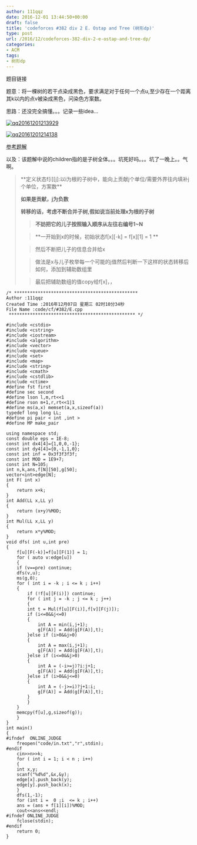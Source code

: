 ```yaml
---
author: 111qqz
date: 2016-12-01 13:44:50+00:00
draft: false
title: 'codeforces #382 div 2 E. Ostap and Tree (树形dp)'
type: post
url: /2016/12/codeforces-382-div-2-e-ostap-and-tree-dp/
categories:
- ACM
tags:
- 树形dp
---
```


题目链接

题意：将一棵树的若干点染成黑色，要求满足对于任何一个点u,至少存在一个距离其k以内的点v被染成黑色，问染色方案数。

思路：还没完全搞懂。。。记录一些idea...

[![qq20161201213929](https://111qqz.com/wordpress/wp-content/uploads/2016/12/QQ图片20161201213929.jpg)
](https://111qqz.com/wordpress/wp-content/uploads/2016/12/QQ图片20161201213929.jpg)

[![qq20161201214138](https://111qqz.com/wordpress/wp-content/uploads/2016/12/QQ图片20161201214138.png)
](https://111qqz.com/wordpress/wp-content/uploads/2016/12/QQ图片20161201214138.png)



[参考题解](http://codeforces.com/blog/entry/48659#comment-328232)

以及：该题解中说的children指的是子树全体。。。坑死好吗。。。坑了一晚上。。气啊。




<blockquote>**定义状态f[i][j]:以i为根的子树中，能向上贡献j个单位/需要外界往内填补j个单位，方案数**

**如果是贡献，j为负数**

**转移的话，考虑不断合并子树,假如说当前处理x为根的子树**

> 
> **不妨把它的儿子按照输入顺序从左往右编号1~N**
> 
> 

> 
> **一开始到x的时候，初始状态f[x][-k] = f[x][1] = 1 **
> 
> 

> 
> 然后不断把儿子的信息合并给x
> 
> 

> 
> 做法是x与儿子枚举每一个可能的j值然后判断一下这样的状态转移后如何，添加到辅助数组里
> 
> 

> 
> 最后把辅助数组的值copy给f[x]，，
> 
> </blockquote>












    
    /* ***********************************************
    Author :111qqz
    Created Time :2016年12月07日 星期三 02时10分34秒
    File Name :code/cf/#382/E.cpp
     ************************************************ */
    
    #include <cstdio>
    #include <cstring>
    #include <iostream>
    #include <algorithm>
    #include <vector>
    #include <queue>
    #include <set>
    #include <map>
    #include <string>
    #include <cmath>
    #include <cstdlib>
    #include <ctime>
    #define fst first
    #define sec second
    #define lson l,m,rt<<1
    #define rson m+1,r,rt<<1|1
    #define ms(a,x) memset(a,x,sizeof(a))
    typedef long long LL;
    #define pi pair < int ,int >
    #define MP make_pair
    
    using namespace std;
    const double eps = 1E-8;
    const int dx4[4]={1,0,0,-1};
    const int dy4[4]={0,-1,1,0};
    const int inf = 0x3f3f3f3f;
    const int MOD = 1E9+7;
    const int N=105;
    int n,k,ans,f[N][50],g[50];
    vector<int>edge[N];
    int F( int x)
    {
        return x+k;
    }
    int Add(LL x,LL y)
    {
        return (x+y)%MOD;
    }
    int Mul(LL x,LL y)
    {
        return x*y%MOD;
    }
    void dfs( int u,int pre)
    {
        f[u][F(-k)]=f[u][F(1)] = 1;
        for ( auto v:edge[u])
        {
    	if (v==pre) continue;
    	dfs(v,u);
    	ms(g,0);
    	for ( int i = -k ; i <= k ; i++)
    	{
    	    if (!f[u][F(i)]) continue;
    	    for ( int j = -k ; j <= k ; j++)
    	    {
    		int t = Mul(f[u][F(i)],f[v][F(j)]);
    		if (i<=0&&j<=0)
    		{
    		    int A = min(i,j+1);
    		    g[F(A)] = Add(g[F(A)],t);
    		}else if (i>0&&j>0)
    		{
    		    int A = max(i,j+1);
    		    g[F(A)] = Add(g[F(A)],t);
    		}else if (i<=0&&j>0)
    		{
    		    int A = (-i>=j)?i:j+1;
    		    g[F(A)] = Add(g[F(A)],t);
    		}else if (i>0&&j<=0)
    		{
    		    int A = (-j>=i)?j+1:i;
    		    g[F(A)] = Add(g[F(A)],t);
    		}
    	    }
    	}
    	memcpy(f[u],g,sizeof(g));
        }
    }
    int main()
    {
    #ifndef  ONLINE_JUDGE 
        freopen("code/in.txt","r",stdin);
    #endif
        cin>>n>>k;
        for ( int i = 1; i < n ; i++)
        {
    	int x,y;
    	scanf("%d%d",&x,&y);
    	edge[x].push_back(y);
    	edge[y].push_back(x);
        }
        dfs(1,-1);
        for (int i =  0 ;i  <= k ; i++)
    	ans = (ans + f[1][i])%MOD;
        cout<<ans<<endl;
    #ifndef ONLINE_JUDGE  
        fclose(stdin);
    #endif
        return 0;
    }
    








